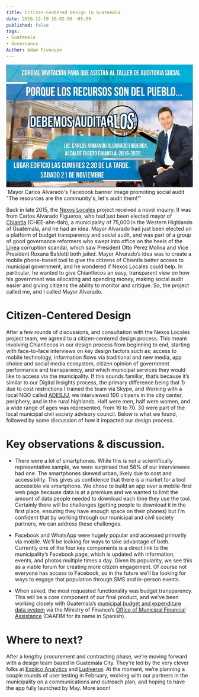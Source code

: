 ```yaml
---
title: Citizen-Centered Design in Guatemala
date: 2016-12-19 16:02:00 -05:00
published: false
tags:
- Guatemala
- Governance
Author: Adam Fivenson
---
```


![audit.jpg](/uploads/audit.jpg)
`Mayor Carlos Alvarado's Facebook banner image promoting social audit "The resources are the community's, let's audit them!"'

Back in late 2015, the [Nexos Locales](https://www.facebook.com/USAID.NexosLocales/) project received a novel inquiry. It was from Carlos Alvarado Figueroa, who had just been elected mayor of [Chiantla](https://goo.gl/maps/5vfAjrmthUM2) (CHEE-ahn-tlah), a municipality of 75,000 in the Western Highlands of Guatemala, and he had an idea. Mayor Alvarado had just been elected on a platform of budget transparency and social audit, and was part of a group of good governance reformers who swept into office on the heels of the [Línea](http://www.insightcrime.org/news-analysis/guatemala-s-government-corruption-scandals-explained) corruption scandal, which saw President Otto Perez Molina and Vice President Roxana Baldetti both jailed. Mayor Alvarado’s idea was to create a mobile phone-based tool to give the citizens of Chiantla better access to municipal government, and he wondered if Nexos Locales could help. In particular, he wanted to give Chiantlecos an easy, transparent view on how his government was allocating and spending money, making social audit easier and giving citizens the ability to monitor and critique. So, the project called me, and I called Mayor Alvarado. 

<!--more-->

# Citizen-Centered Design

After a few rounds of discussions, and consultation with the Nexos Locales project team, we agreed to a citizen-centered design process. This meant involving Chiantlecos in our design process from beginning to end, starting with face-to-face interviews on key design factors such as; access to mobile technology, information flows via traditional and new media, app choice and social media ecosystem, citizen opinion of government performance and transparency, and which municipal services they would like to access via the municipality. If this sounds familiar, that’s because it’s similar to our Digital Insights process, the primary difference being that 1) due to cost restrictions I trained the team via Skype, and 
Working with a local NGO called [ADESJU](https://www.facebook.com/Asociaci%C3%B3n-Para-el-Desarrollo-Sostenible-de-la-Juventud-130288017040702/), we interviewed 100 citizens in the city center, periphery, and in the rural highlands. Half were men, half were women, and a wide range of ages was represented, from 16 to 70. 30 were part of the local municipal civil society advisory council.  Below is what we found, followed by some discussion of how it impacted our design process.

<script id="infogram_0_77b964f2-843a-45a3-b683-b1ff4cae7418" title="Chiantla Citizen Survey" src="//e.infogr.am/js/dist/embed.js?38B" type="text/javascript"></script>

# Key observations & discussion.

* There were a lot of smartphones. While this is not a scientifically representative sample, we were surprised that 58% of our interviewees had one. The smartphones skewed urban, likely due to cost and accessibility. This gives us confidence that there is a market for a tool accessible via smartphone. We chose to build an app over a mobile-first web page because data is at a premium and we wanted to limit the amount of data people needed to download each time they use the tool. Certainly there will be challenges (getting people to download it in the first place, ensuring they have enough space on their phones) but I’m confident that by working through our municipal and civil society partners, we can address these challenges. 

* Facebook and WhatsApp were hugely popular and accessed primarily via mobile.  We’ll be looking for ways to take advantage of both. Currently one of the four key components is a direct link to the municipality’s Facebook page, which is updated with information, events, and photos multiple times a day. Given its popularity, we see this as a viable forum for creating more citizen engagement. Of course not everyone has access to Facebook, so in the future we’ll be looking for ways to engage that population through SMS and in-person events.

* When asked, the most requested functionality was budget transparency. This will be a core component of our final product, and we’ve been working closely with Guatemala’s [municipal budget and expenditure data system](http://portalgl.minfin.gob.gt/Paginas/PortalGobiernosLocales.aspx) via the Ministry of Finance’s [Office of Municipal Financial Assistance](http://www.minfin.gob.gt/index.php/noticias-minfin-2014/1707-19-la-direccion-de-asistencia-a-la-administracion-financiera-municipal-daafim-habilita-oficinas-de-atencion-para-municipalidades) (DAAFIM for its name in Spanish).  

# Where to next? 

After a lengthy procurement and contracting phase, we’re moving forward with a design team based in Guatemala City. They’re led by the very clever folks at [Explico Analytics](http://explicoanalytics.com/) and [Ludiverse](http://www.ludiverse.net/). At the moment, we’re planning a couple rounds of user testing in February, working with our partners in the municipality on a communications and outreach plan, and hoping to have the app fully launched by May. More soon!
